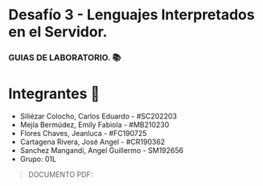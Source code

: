 # Desafío 3 - Lenguajes Interpretados en el Servidor. 

### GUIAS DE LABORATORIO. 📚

# Integrantes 👤

- Siliézar Colocho, Carlos Eduardo - #SC202203
- Mejía Bermúdez, Emily Fabiola - #MB210230
- Flores Chaves, Jeanluca - #FC190725
- Cartagena Rivera, José Angel - #CR190362
- Sanchez Mangandi, Angel Guillermo - SM192656
- Grupo: 01L

> DOCUMENTO PDF: 
